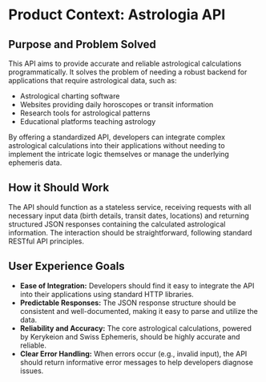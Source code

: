 # Product Context: Astrologia API

## Purpose and Problem Solved

This API aims to provide accurate and reliable astrological calculations programmatically. It solves the problem of needing a robust backend for applications that require astrological data, such as:

- Astrological charting software
- Websites providing daily horoscopes or transit information
- Research tools for astrological patterns
- Educational platforms teaching astrology

By offering a standardized API, developers can integrate complex astrological calculations into their applications without needing to implement the intricate logic themselves or manage the underlying ephemeris data.

## How it Should Work

The API should function as a stateless service, receiving requests with all necessary input data (birth details, transit dates, locations) and returning structured JSON responses containing the calculated astrological information. The interaction should be straightforward, following standard RESTful API principles.

## User Experience Goals

- **Ease of Integration:** Developers should find it easy to integrate the API into their applications using standard HTTP libraries.
- **Predictable Responses:** The JSON response structure should be consistent and well-documented, making it easy to parse and utilize the data.
- **Reliability and Accuracy:** The core astrological calculations, powered by Kerykeion and Swiss Ephemeris, should be highly accurate and reliable.
- **Clear Error Handling:** When errors occur (e.g., invalid input), the API should return informative error messages to help developers diagnose issues.
